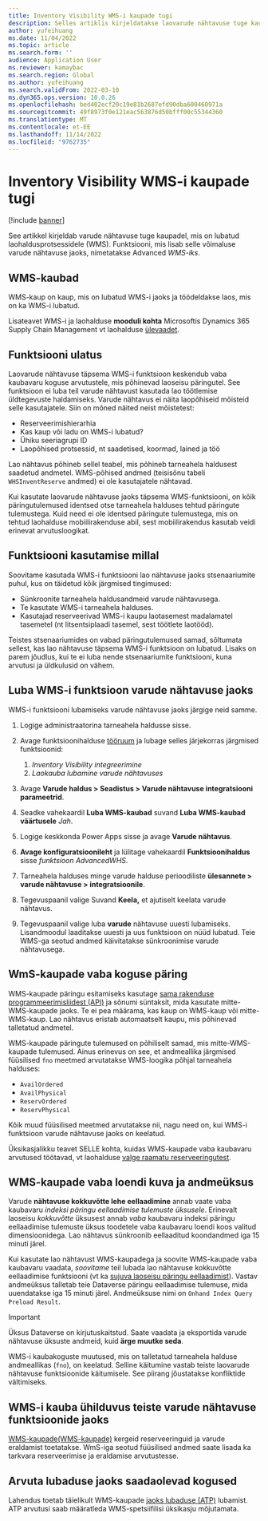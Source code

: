 ```yaml
---
title: Inventory Visibility WMS-i kaupade tugi
description: Selles artiklis kirjeldatakse laovarude nähtavuse tuge kaupadel, mis on lubatud laohaldusprotsessidele (WMS-kaubad).
author: yufeihuang
ms.date: 11/04/2022
ms.topic: article
ms.search.form: ''
audience: Application User
ms.reviewer: kamaybac
ms.search.region: Global
ms.author: yufeihuang
ms.search.validFrom: 2022-03-10
ms.dyn365.ops.version: 10.0.26
ms.openlocfilehash: bed402ecf20c19e81b2687efd90dba600460971a
ms.sourcegitcommit: 49f8973f0e121eac563876d50bfff00c55344360
ms.translationtype: MT
ms.contentlocale: et-EE
ms.lasthandoff: 11/14/2022
ms.locfileid: "9762735"
---
```

# <a name="inventory-visibility-support-for-wms-items"></a>Inventory Visibility WMS-i kaupade tugi

[!include [banner](../includes/banner.md)]

See artikkel kirjeldab varude nähtavuse tuge kaupadel, mis on lubatud laohaldusprotsessidele (WMS). Funktsiooni, mis lisab selle võimaluse varude nähtavuse jaoks, nimetatakse Advanced *WMS-iks*.

## <a name="wms-items"></a>WMS-kaubad

WMS-kaup on kaup, mis on lubatud WMS-i jaoks ja töödeldakse laos, mis on ka WMS-i lubatud.

Lisateavet WMS-i ja laohalduse **mooduli kohta** Microsoftis Dynamics 365 Supply Chain Management vt laohalduse [ülevaadet](../warehousing/warehouse-management-overview.md).

## <a name="scope-of-the-feature"></a>Funktsiooni ulatus

Laovarude nähtavuse täpsema WMS-i funktsioon keskendub vaba kaubavaru koguse arvutustele, mis põhinevad laoseisu päringutel. See funktsioon ei luba teil varude nähtavust kasutada lao töötlemise üldtegevuste haldamiseks. Varude nähtavus ei näita laopõhiseid mõisteid selle kasutajatele. Siin on mõned näited neist mõistetest:

- Reserveerimishierarhia
- Kas kaup või ladu on WMS-i lubatud?
- Ühiku seeriagrupi ID
- Laopõhised protsessid, nt saadetised, koormad, lained ja töö

Lao nähtavus põhineb sellel teabel, mis põhineb tarneahela haldusest saadetud andmetel. WMS-põhised andmed (teisisõnu tabeli `WHSInventReserve` andmed) ei ole kasutajatele nähtavad.

Kui kasutate laovarude nähtavuse jaoks täpsema WMS-funktsiooni, on kõik päringutulemused identsed otse tarneahela halduses tehtud päringute tulemustega. Kuid need ei ole identsed päringute tulemustega, mis on tehtud laohalduse mobiilirakenduse abil, sest mobiilirakendus kasutab veidi erinevat arvutusloogikat.

## <a name="when-to-use-the-feature"></a>Funktsiooni kasutamise millal

Soovitame kasutada WMS-i funktsiooni lao nähtavuse jaoks stsenaariumite puhul, kus on täidetud kõik järgmised tingimused:

- Sünkroonite tarneahela haldusandmeid varude nähtavusega.
- Te kasutate WMS-i tarneahela halduses.
- Kasutajad reserveerivad WMS-i kaupu laotasemest madalamatel tasemetel (nt litsentsiplaadi tasemel, sest töötlete laotööd).

Teistes stsenaariumides on vabad päringutulemused samad, sõltumata sellest, kas lao nähtavuse täpsema WMS-i funktsioon on lubatud. Lisaks on parem jõudlus, kui te ei luba nende stsenaariumite funktsiooni, kuna arvutusi ja üldkulusid on vähem.

## <a name="enable-the-wms-feature-for-inventory-visibility"></a>Luba WMS-i funktsioon varude nähtavuse jaoks

WMS-i funktsiooni lubamiseks varude nähtavuse jaoks järgige neid samme.

1. Logige administraatorina tarneahela haldusse sisse.
1. Avage funktsioonihalduse [tööruum](../../fin-ops-core/fin-ops/get-started/feature-management/feature-management-overview.md) ja lubage selles järjekorras järgmised funktsioonid:

    1. *Inventory Visibility integreerimine*
    1. *Laokauba lubamine varude nähtavuses*

1. Avage **Varude haldus \> Seadistus \> Varude nähtavuse integratsiooni parameetrid**.
1. Seadke vahekaardil **Luba WMS-kaubad** suvand **Luba WMS-kaubad väärtusele** *Jah*.
1. Logige keskkonda Power Apps sisse ja avage **Varude nähtavus**.
1. **Avage konfiguratsioonileht** ja lülitage vahekaardil **Funktsioonihaldus** sisse *funktsioon AdvancedWHS*.
1. Tarneahela halduses minge varude halduse perioodiliste **ülesannete \> varude nähtavuse \> integratsioonile**.
1. Tegevuspaanil valige Suvand **Keela,** et ajutiselt keelata varude nähtavus.
1. Tegevuspaanil valige luba **varude** nähtavuse uuesti lubamiseks. Lisandmoodul laaditakse uuesti ja uus funktsioon on nüüd lubatud. Teie WMS-ga seotud andmed käivitatakse sünkroonimise varude nähtavusega.

## <a name="query-on-hand-quantities-of-wms-items"></a>WmS-kaupade vaba koguse päring

WMS-kaupade päringu esitamiseks kasutage [sama rakenduse programmeerimisliidest (API)](inventory-visibility-api.md) ja sõnumi süntaksit, mida kasutate mitte-WMS-kaupade jaoks. Te ei pea määrama, kas kaup on WMS-kaup või mitte-WMS-kaup. Lao nähtavus eristab automaatselt kaupu, mis põhinevad talletatud andmetel.

WMS-kaupade päringute tulemused on põhiliselt samad, mis mitte-WMS-kaupade tulemused. Ainus erinevus on see, et andmeallika järgmised füüsilised `fno` meetmed arvutatakse WMS-loogika põhjal tarneahela halduses:

- `AvailOrdered`
- `AvailPhysical`
- `ReservOrdered`
- `ReservPhysical`

Kõik muud füüsilised meetmed arvutatakse nii, nagu need on, kui WMS-i funktsioon varude nähtavuse jaoks on keelatud.

Üksikasjalikku teavet SELLE kohta, kuidas WMS-kaupade vaba kaubavaru arvutused töötavad, vt laohalduse [valge raamatu reserveeringutest](https://www.microsoft.com/download/details.aspx?id=43284).

## <a name="on-hand-list-view-and-data-entity-for-wms-items"></a>WMS-kaupade vaba loendi kuva ja andmeüksus

Varude **nähtavuse kokkuvõtte lehe eellaadimine** annab vaate vaba kaubavaru *indeksi päringu eellaadimise tulemuste üksusele*. Erinevalt laoseisu *kokkuvõtte* üksusest annab *vaba* kaubavaru indeksi päringu eellaadimise tulemuste üksus toodetele vaba kaubavaru loendi koos valitud dimensioonidega. Lao nähtavus sünkroonib eellaaditud koondandmed iga 15 minuti järel.

Kui kasutate lao nähtavust WMS-kaupadega ja soovite WMS-kaupade vaba kaubavaru vaadata, *soovitame* teil lubada lao nähtavuse kokkuvõtte eellaadimise funktsiooni (vt ka [sujuva laoseisu päringu eellaadimist](inventory-visibility-power-platform.md#preload-streamlined-onhand-query)). Vastav andmeüksus talletab teie Dataverse päringu eellaadimise tulemuse, mida uuendatakse iga 15 minuti järel. Andmeüksuse nimi on `Onhand Index Query Preload Result`.

> [!IMPORTANT]
> Üksus Dataverse on kirjutuskaitstud. Saate vaadata ja eksportida varude nähtavuse üksuste andmeid, kuid **ärge muutke seda**.

WMS-i kaubakoguste muutused, mis on talletatud tarneahela halduse andmeallikas (`fno`), on keelatud. Selline käitumine vastab teiste laovarude nähtavuse funktsioonide käitumisele. See piirang jõustatakse konfliktide vältimiseks.

## <a name="wms-item-compatibility-for-other-functions-in-inventory-visibility"></a>WMS-i kauba ühilduvus teiste varude nähtavuse funktsioonide jaoks

[WMS-kaupade](inventory-visibility-reservations.md)[(WMS-kaupade)](inventory-visibility-allocation.md) kergeid reserveeringuid ja varude eraldamist toetatakse. WmS-iga seotud füüsilised andmed saate lisada ka tarkvara reserveerimise ja eraldamise arvutustesse.

## <a name="calculate-available-to-promise-quantities"></a>Arvuta lubaduse jaoks saadaolevad kogused

Lahendus toetab täielikult WMS-kaupade [jaoks lubaduse (ATP)](inventory-visibility-available-to-promise.md) lubamist. ATP arvutusi saab määratleda WMS-spetsiifilisi üksikasju mõjutamata.
